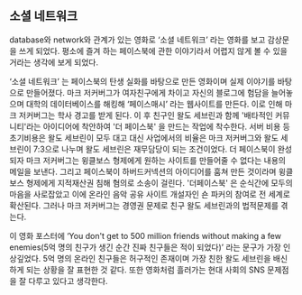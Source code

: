 ## 소셜 네트워크
 
 database와 network와 관계가 있는 영화로 ‘소셜 네트워크’ 라는 영화를 보고 감상문을 쓰게 되었다. 평소에 즐겨 하는 페이스북에 관한 이야기라서 어렵지 않게 볼 수 있을거라는 생각에 보게 되었다. 
 
 ‘소셜 네트워크’ 는 페이스북의 탄생 실화를 바탕으로 만든 영화이며 실제 이야기를 바탕으로 만들어졌다. 마크 저커버그가 여자친구에게 차이고 자신의 블로그에 험담을 늘어놓으며 대학의 데이터베이스를 해킹해 ‘페이스매시’ 라는 웹사이트를 만든다. 이로 인해 마크 저커버그는 학사 경고를 받게 된다. 이 후 친구인 왈도 세브린과 함께 '배타적인 커뮤니티'라는 아이디어에 착안하여 '더 페이스북' 을 만드는 작업에 착수한다. 서버 비용 등 초기비용은 왈도 세브린이 모두 대고 대신 사업에서의 비율은 마크 저커버그와 왈도 세브린이 7:3으로 나누며 왈도 세브린은 재무담당이 되는 조건이었다. 더 페이스북이 완성되자 마크 저커버그는 윙클보스 형제에게 원하는 사이트를 만들어줄 수 없다는 내용의 메일을 보낸다. 그리고 페이스북이 하버드커넥션의 아이디어를 훔쳐 만든 것이라며 윙클보스 형제에게 지적재산권 침해 혐의로 소송이 걸린다. '더페이스북' 은 순식간에 모두의 마음을 사로잡았고 이에 온라인 음악 공유 사이트 개설자인 숀 파커의 참여로 전 세계로 확산된다. 그러나 마크 저커버그는 경영권 문제로 친구 왈도 세브린과의 법적문제를 겪는다.
 
 이 영화 포스터에 ‘You don't get to 500 million friends without making a few enemies(5억 명의 친구가 생긴 순간 진짜 친구들은 적이 되었다)’ 라는 문구가 가장 인상깊었다. 5억 명의 온라인 친구들은 허구적인 존재이며 가장 친한 왈도 세브린을 배신하게 되는 상황을 잘 표현한 것 같다. 또한 영화처럼 흘러가는 현대 사회의 SNS 문제점을 잘 다루고 있다고 생각한다.
